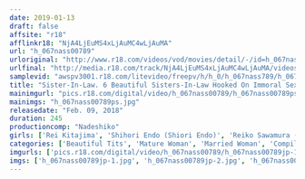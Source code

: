 ```yaml
---
date: 2019-01-13
draft: false
affsite: "r18"
afflinkr18: "NjA4LjEuMS4xLjAuMC4wLjAuMA"
url: "h_067nass00789"
urloriginal: "http://www.r18.com/videos/vod/movies/detail/-/id=h_067nass00789"
urlfinal: "http://media.r18.com/track/NjA4LjEuMS4xLjAuMC4wLjAuMA/videos/vod/movies/detail/-/id=h_067nass00789"
samplevid: "awspv3001.r18.com/litevideo/freepv/h/h_0/h_067nass789/h_067nass789_dmb_w.mp4"
title: "Sister-In-Law. 6 Beautiful Sisters-In-Law Hooked On Immoral Sex vol. 03"
mainimgurl: "pics.r18.com/digital/video/h_067nass00789/h_067nass00789ps.jpg"
mainimgs: "h_067nass00789ps.jpg"
releasedate: "Feb. 09, 2018"
duration: 245
productioncomp: "Nadeshiko"
girls: ['Rei Kitajima', 'Shihori Endo (Shiori Endo)', 'Reiko Sawamura (Honami Takasaka, Masumi Takasaka)', 'Hitomi Honjo', 'Kaori Otosaki', 'Ayaka Mutou']
categories: ['Beautiful Tits', 'Mature Woman', 'Married Woman', 'Compilation', 'Over 4 Hours', 'Hi-Def']
imgurls: ['pics.r18.com/digital/video/h_067nass00789/h_067nass00789jp-1.jpg', 'pics.r18.com/digital/video/h_067nass00789/h_067nass00789jp-2.jpg', 'pics.r18.com/digital/video/h_067nass00789/h_067nass00789jp-3.jpg', 'pics.r18.com/digital/video/h_067nass00789/h_067nass00789jp-4.jpg', 'pics.r18.com/digital/video/h_067nass00789/h_067nass00789jp-5.jpg', 'pics.r18.com/digital/video/h_067nass00789/h_067nass00789jp-6.jpg', 'pics.r18.com/digital/video/h_067nass00789/h_067nass00789jp-7.jpg', 'pics.r18.com/digital/video/h_067nass00789/h_067nass00789jp-8.jpg', 'pics.r18.com/digital/video/h_067nass00789/h_067nass00789jp-9.jpg', 'pics.r18.com/digital/video/h_067nass00789/h_067nass00789jp-10.jpg', 'pics.r18.com/digital/video/h_067nass00789/h_067nass00789jp-11.jpg', 'pics.r18.com/digital/video/h_067nass00789/h_067nass00789jp-12.jpg', 'pics.r18.com/digital/video/h_067nass00789/h_067nass00789jp-13.jpg', 'pics.r18.com/digital/video/h_067nass00789/h_067nass00789jp-14.jpg', 'pics.r18.com/digital/video/h_067nass00789/h_067nass00789jp-15.jpg', 'pics.r18.com/digital/video/h_067nass00789/h_067nass00789jp-16.jpg', 'pics.r18.com/digital/video/h_067nass00789/h_067nass00789jp-17.jpg', 'pics.r18.com/digital/video/h_067nass00789/h_067nass00789jp-18.jpg', 'pics.r18.com/digital/video/h_067nass00789/h_067nass00789jp-19.jpg', 'pics.r18.com/digital/video/h_067nass00789/h_067nass00789jp-20.jpg']
imgs: ['h_067nass00789jp-1.jpg', 'h_067nass00789jp-2.jpg', 'h_067nass00789jp-3.jpg', 'h_067nass00789jp-4.jpg', 'h_067nass00789jp-5.jpg', 'h_067nass00789jp-6.jpg', 'h_067nass00789jp-7.jpg', 'h_067nass00789jp-8.jpg', 'h_067nass00789jp-9.jpg', 'h_067nass00789jp-10.jpg', 'h_067nass00789jp-11.jpg', 'h_067nass00789jp-12.jpg', 'h_067nass00789jp-13.jpg', 'h_067nass00789jp-14.jpg', 'h_067nass00789jp-15.jpg', 'h_067nass00789jp-16.jpg', 'h_067nass00789jp-17.jpg', 'h_067nass00789jp-18.jpg', 'h_067nass00789jp-19.jpg', 'h_067nass00789jp-20.jpg']
---
```

